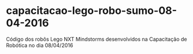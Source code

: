 # capacitacao-lego-robo-sumo-08-04-2016
Código dos robôs Lego NXT Mindstorms desenvolvidos na Capacitação de Robótica no dia 08/04/2016
